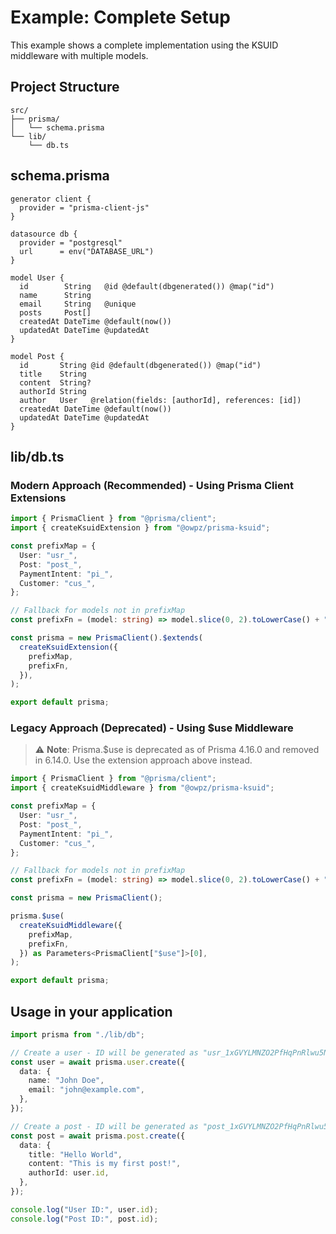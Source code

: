 # Example: Complete Setup

This example shows a complete implementation using the KSUID middleware with multiple models.

## Project Structure

```
src/
├── prisma/
│   └── schema.prisma
└── lib/
    └── db.ts
```

## schema.prisma

```prisma
generator client {
  provider = "prisma-client-js"
}

datasource db {
  provider = "postgresql"
  url      = env("DATABASE_URL")
}

model User {
  id        String   @id @default(dbgenerated()) @map("id")
  name      String
  email     String   @unique
  posts     Post[]
  createdAt DateTime @default(now())
  updatedAt DateTime @updatedAt
}

model Post {
  id       String @id @default(dbgenerated()) @map("id")
  title    String
  content  String?
  authorId String
  author   User   @relation(fields: [authorId], references: [id])
  createdAt DateTime @default(now())
  updatedAt DateTime @updatedAt
}
```

## lib/db.ts

### Modern Approach (Recommended) - Using Prisma Client Extensions

```typescript
import { PrismaClient } from "@prisma/client";
import { createKsuidExtension } from "@owpz/prisma-ksuid";

const prefixMap = {
  User: "usr_",
  Post: "post_",
  PaymentIntent: "pi_",
  Customer: "cus_",
};

// Fallback for models not in prefixMap
const prefixFn = (model: string) => model.slice(0, 2).toLowerCase() + "_";

const prisma = new PrismaClient().$extends(
  createKsuidExtension({
    prefixMap,
    prefixFn,
  }),
);

export default prisma;
```

### Legacy Approach (Deprecated) - Using $use Middleware

> ⚠️ **Note**: Prisma.$use is deprecated as of Prisma 4.16.0 and removed in 6.14.0. Use the extension approach above instead.

```typescript
import { PrismaClient } from "@prisma/client";
import { createKsuidMiddleware } from "@owpz/prisma-ksuid";

const prefixMap = {
  User: "usr_",
  Post: "post_",
  PaymentIntent: "pi_",
  Customer: "cus_",
};

// Fallback for models not in prefixMap
const prefixFn = (model: string) => model.slice(0, 2).toLowerCase() + "_";

const prisma = new PrismaClient();

prisma.$use(
  createKsuidMiddleware({
    prefixMap,
    prefixFn,
  }) as Parameters<PrismaClient["$use"]>[0],
);

export default prisma;
```

## Usage in your application

```typescript
import prisma from "./lib/db";

// Create a user - ID will be generated as "usr_1xGVYLMNZO2PfHqPnRlwu5NFNMB"
const user = await prisma.user.create({
  data: {
    name: "John Doe",
    email: "john@example.com",
  },
});

// Create a post - ID will be generated as "post_1xGVYLMNZO2PfHqPnRlwu5NFNMC"
const post = await prisma.post.create({
  data: {
    title: "Hello World",
    content: "This is my first post!",
    authorId: user.id,
  },
});

console.log("User ID:", user.id);
console.log("Post ID:", post.id);
```
